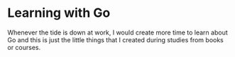 # Learning with Go

Whenever the tide is down at work, I would create more time to learn about Go and this is just the little things that I created during studies from books or courses.
